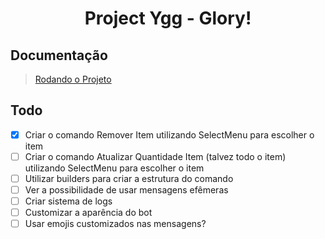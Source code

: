 <h1 align='center'>
    Project Ygg - Glory!
</h1>

## Documentação
>
> [Rodando o Projeto](./docs/SETUP.md)

## Todo

- [x] Criar o comando Remover Item utilizando SelectMenu para escolher o item
- [ ] Criar o comando Atualizar Quantidade Item (talvez todo o item) utilizando SelectMenu para escolher o item
- [ ] Utilizar builders para criar a estrutura do comando
- [ ] Ver a possibilidade de usar mensagens efêmeras
- [ ] Criar sistema de logs
- [ ] Customizar a aparência do bot
- [ ] Usar emojis customizados nas mensagens?
